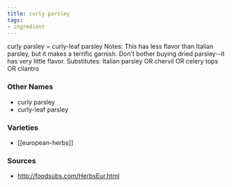 ```yaml
---
title: curly parsley
tags:
- ingredient
---
```

curly parsley = curly-leaf parsley Notes: This has less flavor than Italian parsley, but it makes a terrific garnish. Don't bother buying dried parsley--it has very little flavor. Substitutes: Italian parsley OR chervil OR celery tops OR cilantro

### Other Names

* curly parsley
* curly-leaf parsley

### Varieties

* [[european-herbs]]

### Sources
* http://foodsubs.com/HerbsEur.html

